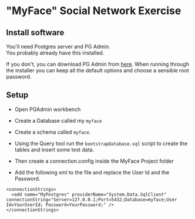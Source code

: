 # "MyFace" Social Network Exercise


## Install software

You'll need Postgres server and PG Admin.  
You probably already have this installed.

If you don't, you can download PG Admin from [here](https://www.pgadmin.org/download/pgadmin-4-windows/).
When running through the installer you can keep all the default options and choose a sensible root password.


## Setup

* Open PGAdmin workbench
* Create a Database called my `myface`
* Create a schema called `myface`.
* Using the Query tool run the `bootstrapDatabase.sql` script to create the tables and insert some test data.

* Then create a connection.config inside the MyFace Project folder
* Add the following xml to the file and replace the User Id and the Password.
```
<connectionStrings>
  <add name="MyPostgres" providerName="System.Data.SqlClient" connectionString="Server=127.0.0.1;Port=5432;Database=myface;User Id=YourUserId; Password=YourPassword;" />
</connectionStrings>
```
